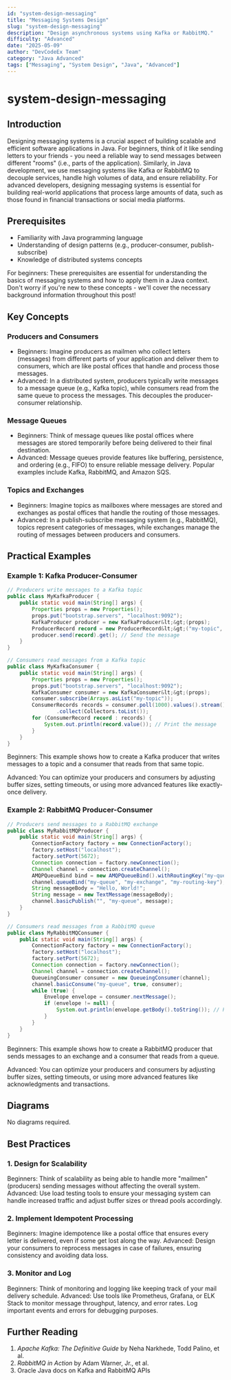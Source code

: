```yaml
---
id: "system-design-messaging"
title: "Messaging Systems Design"
slug: "system-design-messaging"
description: "Design asynchronous systems using Kafka or RabbitMQ."
difficulty: "Advanced"
date: "2025-05-09"
author: "DevCodeEx Team"
category: "Java Advanced"
tags: ["Messaging", "System Design", "Java", "Advanced"]
---
```


# system-design-messaging
## Introduction
Designing messaging systems is a crucial aspect of building scalable and efficient software applications in Java. For beginners, think of it like sending letters to your friends - you need a reliable way to send messages between different "rooms" (i.e., parts of the application). Similarly, in Java development, we use messaging systems like Kafka or RabbitMQ to decouple services, handle high volumes of data, and ensure reliability. For advanced developers, designing messaging systems is essential for building real-world applications that process large amounts of data, such as those found in financial transactions or social media platforms.

## Prerequisites
* Familiarity with Java programming language
* Understanding of design patterns (e.g., producer-consumer, publish-subscribe)
* Knowledge of distributed systems concepts

For beginners: These prerequisites are essential for understanding the basics of messaging systems and how to apply them in a Java context. Don't worry if you're new to these concepts - we'll cover the necessary background information throughout this post!

## Key Concepts
### Producers and Consumers
* Beginners: Imagine producers as mailmen who collect letters (messages) from different parts of your application and deliver them to consumers, which are like postal offices that handle and process those messages.
* Advanced: In a distributed system, producers typically write messages to a message queue (e.g., Kafka topic), while consumers read from the same queue to process the messages. This decouples the producer-consumer relationship.

### Message Queues
* Beginners: Think of message queues like postal offices where messages are stored temporarily before being delivered to their final destination.
* Advanced: Message queues provide features like buffering, persistence, and ordering (e.g., FIFO) to ensure reliable message delivery. Popular examples include Kafka, RabbitMQ, and Amazon SQS.

### Topics and Exchanges
* Beginners: Imagine topics as mailboxes where messages are stored and exchanges as postal offices that handle the routing of those messages.
* Advanced: In a publish-subscribe messaging system (e.g., RabbitMQ), topics represent categories of messages, while exchanges manage the routing of messages between producers and consumers.

## Practical Examples

### Example 1: Kafka Producer-Consumer
```java
// Producers write messages to a Kafka topic
public class MyKafkaProducer {
    public static void main(String[] args) {
        Properties props = new Properties();
        props.put("bootstrap.servers", "localhost:9092");
        KafkaProducer producer = new KafkaProducer&lt;&gt;(props);
        ProducerRecord record = new ProducerRecord&lt;&gt;("my-topic", "Hello, World!");
        producer.send(record).get(); // Send the message
    }
}

// Consumers read messages from a Kafka topic
public class MyKafkaConsumer {
    public static void main(String[] args) {
        Properties props = new Properties();
        props.put("bootstrap.servers", "localhost:9092");
        KafkaConsumer consumer = new KafkaConsumer&lt;&gt;(props);
        consumer.subscribe(Arrays.asList("my-topic"));
        ConsumerRecords records = consumer.poll(1000).values().stream()
                .collect(Collectors.toList());
        for (ConsumerRecord record : records) {
            System.out.println(record.value()); // Print the message
        }
    }
}
```
Beginners: This example shows how to create a Kafka producer that writes messages to a topic and a consumer that reads from that same topic.

Advanced: You can optimize your producers and consumers by adjusting buffer sizes, setting timeouts, or using more advanced features like exactly-once delivery.

### Example 2: RabbitMQ Producer-Consumer
```java
// Producers send messages to a RabbitMQ exchange
public class MyRabbitMQProducer {
    public static void main(String[] args) {
        ConnectionFactory factory = new ConnectionFactory();
        factory.setHost("localhost");
        factory.setPort(5672);
        Connection connection = factory.newConnection();
        Channel channel = connection.createChannel();
        AMQPQueueBind bind = new AMQPQueueBind().withRoutingKey("my-queue").withExchangeName("my-exchange");
        channel.queueBind("my-queue", "my-exchange", "my-routing-key");
        String messageBody = "Hello, World!";
        String message = new TextMessage(messageBody);
        channel.basicPublish("", "my-queue", message);
    }
}

// Consumers read messages from a RabbitMQ queue
public class MyRabbitMQConsumer {
    public static void main(String[] args) {
        ConnectionFactory factory = new ConnectionFactory();
        factory.setHost("localhost");
        factory.setPort(5672);
        Connection connection = factory.newConnection();
        Channel channel = connection.createChannel();
        QueueingConsumer consumer = new QueueingConsumer(channel);
        channel.basicConsume("my-queue", true, consumer);
        while (true) {
            Envelope envelope = consumer.nextMessage();
            if (envelope != null) {
                System.out.println(envelope.getBody().toString()); // Print the message
            }
        }
    }
}
```
Beginners: This example shows how to create a RabbitMQ producer that sends messages to an exchange and a consumer that reads from a queue.

Advanced: You can optimize your producers and consumers by adjusting buffer sizes, setting timeouts, or using more advanced features like acknowledgments and transactions.

## Diagrams
No diagrams required.

## Best Practices

### 1. Design for Scalability
Beginners: Think of scalability as being able to handle more "mailmen" (producers) sending messages without affecting the overall system.
Advanced: Use load testing tools to ensure your messaging system can handle increased traffic and adjust buffer sizes or thread pools accordingly.

### 2. Implement Idempotent Processing
Beginners: Imagine idempotence like a postal office that ensures every letter is delivered, even if some get lost along the way.
Advanced: Design your consumers to reprocess messages in case of failures, ensuring consistency and avoiding data loss.

### 3. Monitor and Log
Beginners: Think of monitoring and logging like keeping track of your mail delivery schedule.
Advanced: Use tools like Prometheus, Grafana, or ELK Stack to monitor message throughput, latency, and error rates. Log important events and errors for debugging purposes.

## Further Reading

1. *Apache Kafka: The Definitive Guide* by Neha Narkhede, Todd Palino, et al.
2. *RabbitMQ in Action* by Adam Warner, Jr., et al.
3. Oracle Java docs on Kafka and RabbitMQ APIs